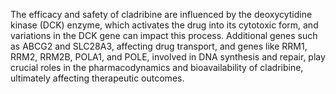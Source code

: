 The efficacy and safety of cladribine are influenced by the deoxycytidine kinase (DCK) enzyme, which activates the drug into its cytotoxic form, and variations in the DCK gene can impact this process. Additional genes such as ABCG2 and SLC28A3, affecting drug transport, and genes like RRM1, RRM2, RRM2B, POLA1, and POLE, involved in DNA synthesis and repair, play crucial roles in the pharmacodynamics and bioavailability of cladribine, ultimately affecting therapeutic outcomes.